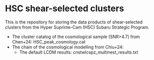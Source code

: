 # HSC shear-selected clusters

This is the repository for storing the data products of shear-selected clusters from the Hyper Suprime-Cam (HSC) Subaru Strategic Program.

* The cluster catalog of the cosmological sample (SNR>4.7) from Chen+24: HSC_peak_cosmology.cat
* The chain of the cosmological modelling from Chiu+24:
    * The default LCDM results: cnstwlcspz_multinest_results.txt
